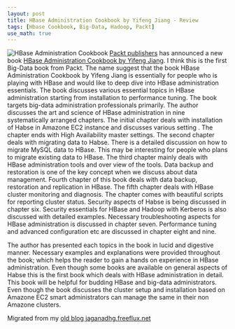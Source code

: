 ```yaml
---
layout: post
title: HBase Administration Cookbook by Yifeng Jiang - Review
tags: [Hbase Cookbook, Big-Data, Hadoop, Packt]
use_math: true
---
```



![HBase Administration Cookbook](https://www.packtpub.com/sites/default/files/7140OS_HBase%20Cookbook.jpg?classes=float-left) [Packt publishers](www.packtpub.com) has announced a new book [HBase Administration Cookbook by Yifeng Jiang](https://www.packtpub.com/big-data-and-business-intelligence/hbase-administration-cookbook). I think this is the first Big-Data book from Packt. The name suggest that the book HBase Administration Cookbook by Yifeng Jiang is essentially for people who is playing with HBase and would like to deep dive into HBase administration essentials. The book discusses various essential topics in HBase administration starting from installation to performance tuning. The book targets big-data administration professionals primarily. The author discusses the art and science of HBase administration in nine systematically arranged chapters. The initial chapter deals with installation of Habse in Amazone EC2 instance and discusses various setting . The chapter ends with High Availability master settings. The second chapter deals with migrating data to Habse. There is a detailed discussion on how to migrate MySQL data to HBase. This may be interesting for people who plans to migrate existing data to HBase. The third chapter mainly deals with HBase administration tools and over view of the tools. Data backup and restoration is one of the key concept when we discuss about data management. Fourth chapter of this book deals with data backup, restoration and replication in HBase. The fifth chapter deals with HBase cluster monitoring and diagnosis. The chapter comes with beautiful scripts for reporting cluster status. Security aspects of Habse is being discussed in chapter six. Security essentials for HBase and Hadoop with Kerberos is also discussed with detailed examples. Necessary troubleshooting aspects for HBase administration is discussed in chapter seven. Performance tuning and advanced configuration etc are discussed in chapter eight and nine.


The author has presented each topics in the book in lucid and digestive manner. Necessary examples and explanations were provided throughout the book; which helps the reader to gain a hands on experience in HBase administration. Even though some books are available on general aspects of Habse this is the first book which deals with HBase administration in detail. This book will be helpful for budding HBase and big-data administrators. Even though the book discusses the cluster setup and installation based on Amazone EC2 smart administrators can manage the same in their non Amazone clusters.


Migrated from my [old blog jaganadhg.freeflux.net](https://web.archive.org/web/20150826195408/http://jaganadhg.freeflux.net/blog/archive/2012/10/04/hbase-administration-cookbook-by-yifeng-jiang-review.html)
